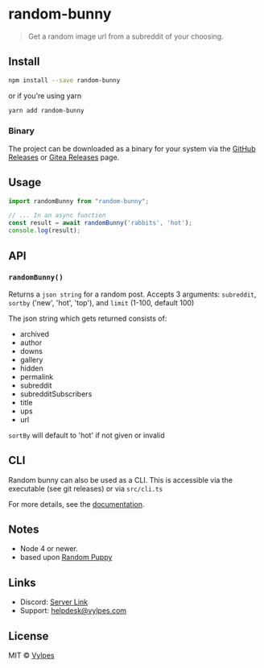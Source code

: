 # random-bunny

> Get a random image url from a subreddit of your choosing.

## Install

```bash
npm install --save random-bunny
```

or if you're using yarn

```bash
yarn add random-bunny
```

### Binary

The project can be downloaded as a binary for your system via the [GitHub Releases](https://github.com/Vylpes/random-bunny/releases) or [Gitea Releases](https://gitea.vylpes.xyz/RabbitLabs/random-bunny/releases) page.


## Usage

```ts
import randomBunny from "random-bunny";

// ... In an async function
const result = await randomBunny('rabbits', 'hot');
console.log(result);
```

## API

### `randomBunny()`

Returns a `json string` for a random post. Accepts 3 arguments: `subreddit`, `sortby` ('new', 'hot', 'top'), and `limit` (1-100, default 100)

The json string which gets returned consists of:
- archived
- author
- downs
- gallery
- hidden
- permalink
- subreddit
- subredditSubscribers
- title
- ups
- url

`sortBy` will default to 'hot' if not given or invalid

## CLI

Random bunny can also be used as a CLI. This is accessible via the executable (see git releases) or via `src/cli.ts`

For more details, see the [documentation](https://docs.vylpes.xyz/books/random-bunny).

## Notes

* Node 4 or newer.
* based upon [Random Puppy](https://github.com/dylang/random-puppy)

## Links

* Discord: [Server Link](https://go.vylpes.xyz/A6HcA)
* Support: [helpdesk@vylpes.com](mailto:helpdesk@vylpes.com)

## License

MIT © [Vylpes](https://www.vylpes.com)